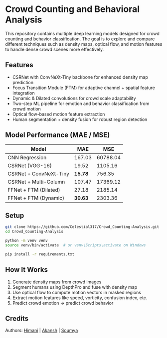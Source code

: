 # Crowd Counting and Behavioral Analysis

This repository contains multiple deep learning models designed for crowd counting and behavior classification. The goal is to explore and compare different techniques such as density maps, optical flow, and motion features to handle dense crowd scenes more effectively.

## Features

- CSRNet with ConvNeXt-Tiny backbone for enhanced density map prediction
- Focus Transition Module (FTM) for adaptive channel + spatial feature integration
- Dynamic & Dilated convolutions for crowd scale adaptability
- Two-step ML pipeline for emotion and behavior classification from crowd motion
- Optical flow-based motion feature extraction
- Human segmentation + density fusion for robust region detection

## Model Performance (MAE / MSE)

| Model                          | MAE   | MSE      |
|-------------------------------|-------|----------|
| CNN Regression                | 167.03| 60788.04 |
| CSRNet (VGG-16)               | 19.52 | 1105.16  |
| CSRNet + ConvNeXt-Tiny       | **15.78** | 756.35   |
| CSRNet + Multi-Column        | 107.47| 17369.12 |
| FFNet + FTM (Dilated)        | 27.18 | 2185.14  |
| FFNet + FTM (Dynamic)        | **30.63** | 2303.36  |


## Setup

```bash
git clone https://github.com/Celestial317/Crowd_Counting-Analysis.git
cd Crowd_Counting-Analysis

python -m venv venv
source venv/bin/activate  # or venv\Scripts\activate on Windows

pip install -r requirements.txt
````

## How It Works

1. Generate density maps from crowd images
2. Segment humans using DepthPro and fuse with density map
3. Use optical flow to compute motion vectors in masked regions
4. Extract motion features like speed, vorticity, confusion index, etc.
5. Predict crowd emotion → predict crowd behavior

## Credits


Authors: [Himani](https://github.com/himani2506) | [Akansh](https://github.com/DeveloperAkansh26) | [Soumya](https://github.com/Celestial317)

